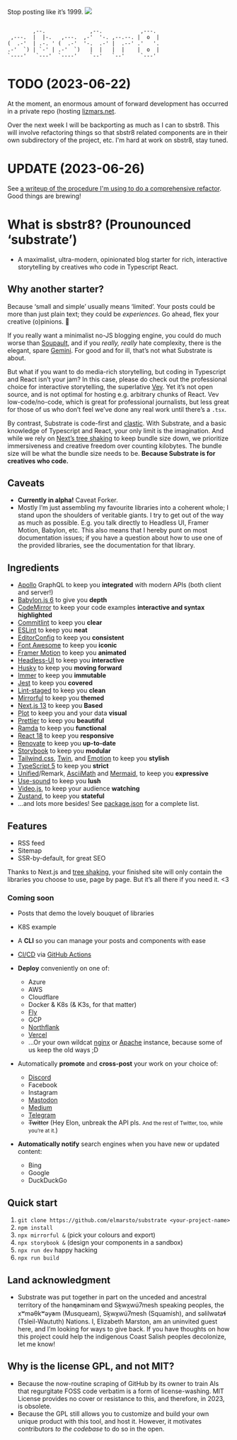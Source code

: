Stop posting like it’s 1999.
![](https://github.com/elmarsto/sbstr8/blob/main/public/media/sbstr8.svg)
```

        ,--.              ,--.            ,---.
 ,---.  |  |-.   ,---.  ,-'  '-. ,--.--. |  o  |
(  .-'  | .-. ' (  .-'  '-.  .-' |  .--' .'   '.
.-'  `) | `-' | .-'  `)   |  |   |  |    |  o  |
`----'   `---'  `----'    `--'   `--'     `---'

```
# TODO (2023-06-22)

At the moment, an enormous amount of forward development has occurred in a private repo (hosting [lizmars.net](https://lizmars.net).

Over the next week I will be backporting as much as I can to sbstr8. This will involve refactoring things so that sbstr8 related components
are in their own subdirectory of the project, etc. I'm hard at work on sbstr8, stay tuned.

# UPDATE (2023-06-26)

See [a writeup of the procedure I'm using to do a comprehensive refactor](https://lizmars.net/post/2023-06-26.refactoring). Good things are brewing!

# What is sbstr8? (Prounounced ‘substrate’)

 - A maximalist, ultra-modern, opinionated blog starter for rich, interactive storytelling by creatives who code in Typescript React.

## Why another starter?

Because ‘small and simple’ usually means ‘limited’. Your posts could be more than just plain text; they could be *experiences*. Go ahead, flex your creative (o)pinions. 🪽

If you really want a minimalist no-JS blogging engine, you could do much worse than [Soupault](https://soupault.app), and if you *really, really* hate complexity, there is the elegant, spare [Gemini](https://gemini.circumlunar.space). For good and for ill, that’s not what Substrate is about.

But what if you want to do media-rich storytelling, but coding in Typescript and React isn’t your jam? In this case, please do check out the professional choice for interactive storytelling, the superlative [Vev](https://vev.design). Yet it’s not open source, and is not optimal for hosting e.g. arbitrary chunks of React. Vev low-code/no-code, which is great for professional journalists, but less great for those of us who don’t feel we’ve done any real work until there’s a `.tsx`.

By contrast, Substrate is code-first and [clastic](https://en.wiktionary.org/wiki/clastic). With Substrate, and a basic knowledge of Typescript and React, your only limit is the imagination. And while we rely on [Next’s tree shaking](https://nextjs.org/blog/next-10-2) to keep bundle size down, we prioritize immersiveness and creative freedom over counting kilobytes. The bundle size will be what the bundle size needs to be. **Because Substrate is for creatives who code.**

## Caveats

  - **Currently in alpha!** Caveat Forker.
  - Mostly I’m just assembling my favourite libraries into a coherent whole; I stand upon the shoulders of veritable giants. I try to get out of the way as much as possible. E.g. you talk directly to Headless UI, Framer Motion, Babylon, etc. This also means that I hereby punt on most documentation issues; if you have a question about how to use one of the provided libraries, see the documentation for that library.

## Ingredients

 - [Apollo](https://www.apollographql.com) GraphQL to keep you **integrated** with modern APIs (both client and server!)
 - [Babylon.js 6](https://babylonjs.com) to give you **depth**
 - [CodeMirror](https://codemirror.net) to keep your code examples **interactive and syntax highlighted**
 - [Commitlint](https://commitlint.js.org) to keep you **clear**
 - [ESLint](https://eslint.org) to keep you **neat**
 - [EditorConfig](https://editorconfig.org/) to keep you **consistent**
 - [Font Awesome](https://fontawesome.com/) to keep you **iconic**
 - [Framer Motion](https://www.framer.com/) to keep you **animated**
 - [Headless-UI](https://headlessui.com) to keep you **interactive**
 - [Husky](https://typicode.github.io/husky/#/) to keep you **moving forward**
 - [Immer](https://immerjs.github.io/immer/) to keep you **immutable**
 - [Jest](https://jestjs.io/) to keep you **covered**
 - [Lint-staged](https://github.com/okonet/lint-staged) to keep you **clean**
 - [Mirrorful](https://github.com/Mirrorful/mirrorful) to keep you **themed**
 - [Next.js 13](https://nextjs.org) to keep you **Based**
 - [Plot](https://observablehq.com/plot) to keep you and your data **visual**
 - [Prettier](https://prettier.io) to keep you **beautiful**
 - [Ramda](https://ramdajs.com/) to keep you **functional**
 - [React 18](https://react.dev) to keep you **responsive**
 - [Renovate](https://mend.io) to keep you **up-to-date**
 - [Storybook](https://storybook.js.org) to keep you **modular**
 - [Tailwind.css](https://tailwindcss.com), [Twin](https://github.com/ben-rogerson/twin.macro#readme), and [Emotion](https://emotion.sh/docs/introduction) to keep you **stylish**
 - [TypeScript 5](https://typescriptlang.org) to keep you **strict**
 - [Unified](https://unifiedjs.org)/Remark, [AsciiMath](https://asciimath.org) and [Mermaid](https://mermaid.js.org), to keep you **expressive**
 - [Use-sound](https://www.joshwcomeau.com/react/announcing-use-sound-react-hook/) to keep you **lush**
 - [Video.js](https://videojs.com), to keep your audience **watching**
 - [Zustand](https://zustand-demo.pmnd.rs), to keep you **stateful**
 - ...and lots more besides! See [package.json](package.json) for a complete list.

## Features
 - RSS feed
 - Sitemap
 - SSR-by-default, for great SEO


Thanks to Next.js and [tree shaking](https://en.wikipedia.org/wiki/Tree_shaking), your finished site will only contain the libraries you choose to use, page by page. But it’s all there if you need it. <3

### Coming soon
 - Posts that demo the lovely bouquet of libraries
 - K8S example
 - A **CLI** so you can manage your posts and components with ease
 - [CI/CD](https://github.blog/2022-02-02-build-ci-cd-pipeline-github-actions-four-steps/) via [GitHub Actions](https://github.com/features/actions)
 - **Deploy** conveniently on one of:
   - Azure
   - AWS
   - Cloudflare
   - Docker & K8s (& K3s, for that matter)
   - [Fly](https://fly.io)
   - GCP
   - [Northflank](https://northflank.com)
   - [Vercel](https://vercel.com)
   - ...Or your own wildcat [nginx](https://nginx.com) or [Apache](https://apache.org) instance, because some of us keep the old ways ;D
 - Automatically **promote** and **cross-post** your work on your choice of:
   - [Discord](https://discord.com)
   - Facebook
   - Instagram
   - [Mastodon](https://mastodon.social)
   - [Medium](https://medium.com)
   - [Telegram](https://telegram.org)
   - ~~Twitter~~ (Hey Elon, unbreak the API pls. <small>And the rest of Twitter, too, while you’re at it.</small>)

 - **Automatically notify** search engines when you have new or updated content:
   - Bing
   - Google
   - DuckDuckGo


## Quick start
 1. `git clone https://github.com/elmarsto/substrate <your-project-name>`
 2. `npm install`
 3. `npx mirrorful &` (pick your colours and export)
 4. `npx storybook &` (design your components in a sandbox)
 5. `npx run dev` happy hacking
 6. `npx run build`


## Land acknowledgment

 - Substrate was put together in part on the unceded and ancestral territory of the hən̓q̓əmin̓əm̓ and Sḵwx̱wú7mesh speaking peoples, the xʷməθkʷəy̓əm (Musqueam), Sḵwx̱wú7mesh (Squamish), and səlilwətaɬ (Tsleil-Waututh) Nations. I, Elizabeth Marston, am an uninvited guest here, and I’m looking for ways to give back. If you have thoughts on how this project could help the indigenous Coast Salish peoples decolonize, let me know!

## Why is the license GPL, and not MIT?

 - Because the now-routine scraping of GitHub by its owner to train AI‌s that regurgitate FOSS‌ code verbatim is a form of license-washing. MIT‌ License provides no cover or resistance to this, and therefore, in 2023, is obsolete.
 - Because the GPL still allows you to customize and build your own unique product with this tool, and host it. However, it motivates contributors *to the codebase* to do so in the open.
